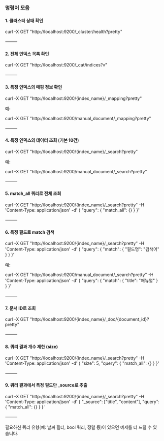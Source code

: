 

### 명령어 모음

#### 1. 클러스터 상태 확인

curl -X GET "http://localhost:9200/_cluster/health?pretty"


⸻

#### 2. 전체 인덱스 목록 확인

curl -X GET "http://localhost:9200/_cat/indices?v"


⸻

#### 3. 특정 인덱스의 매핑 정보 확인

curl -X GET "http://localhost:9200/{index_name}/_mapping?pretty"

예:

curl -X GET "http://localhost:9200/manual_document/_mapping?pretty"


⸻

#### 4. 특정 인덱스의 데이터 조회 (기본 10건)

curl -X GET "http://localhost:9200/{index_name}/_search?pretty"

예:

curl -X GET "http://localhost:9200/manual_document/_search?pretty"


⸻

#### 5. match_all 쿼리로 전체 조회

curl -X GET "http://localhost:9200/{index_name}/_search?pretty" -H 'Content-Type: application/json' -d'
{
  "query": {
    "match_all": {}
  }
}'


⸻

#### 6. 특정 필드로 match 검색

curl -X GET "http://localhost:9200/{index_name}/_search?pretty" -H 'Content-Type: application/json' -d'
{
  "query": {
    "match": {
      "필드명": "검색어"
    }
  }
}'

예:

curl -X GET "http://localhost:9200/manual_document/_search?pretty" -H 'Content-Type: application/json' -d'
{
  "query": {
    "match": {
      "title": "매뉴얼"
    }
  }
}'


⸻

#### 7. 문서 ID로 조회

curl -X GET "http://localhost:9200/{index_name}/_doc/{document_id}?pretty"


⸻

#### 8. 쿼리 결과 개수 제한 (size)

curl -X GET "http://localhost:9200/{index_name}/_search?pretty" -H 'Content-Type: application/json' -d'
{
  "size": 5,
  "query": {
    "match_all": {}
  }
}'


⸻

#### 9. 쿼리 결과에서 특정 필드만 _source로 추출

curl -X GET "http://localhost:9200/{index_name}/_search?pretty" -H 'Content-Type: application/json' -d'
{
  "_source": ["title", "content"],
  "query": {
    "match_all": {}
  }
}'


⸻

필요하신 쿼리 유형(예: 날짜 필터, bool 쿼리, 정렬 등)이 있으면 예제를 더 드릴 수 있습니다.